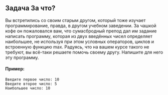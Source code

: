 ## Задача За что?
Вы встретились со своим старым другом,
который тоже изучает программирование, правда, в другом учебном заведении.
За чашкой кофе он пожаловался вам, что сумасбродный препод дал им задание написать программу,
которая из двух введённых чисел определяет наибольшее, не используя при этом условных операторов,
циклов и встроенную функцию max.
Радуясь, что на вашем курсе такого не требуют, вы всё-таки решаете помочь своему другу.
Напишите для него эту программу.

#### Пример:
```
Введите первое число: 10
Введите второе число: 5
Наибольшее число: 10 

```
